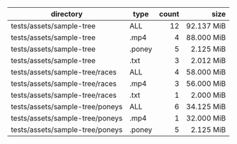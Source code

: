 | directory | type | count | size |
| --- | --- | ---: | ---: |
| tests/assets/sample-tree | ALL | 12 | 92.137 MiB |
| tests/assets/sample-tree | .mp4 | 4 | 88.000 MiB |
| tests/assets/sample-tree | .poney | 5 | 2.125 MiB |
| tests/assets/sample-tree | .txt | 3 | 2.012 MiB |
| tests/assets/sample-tree/races | ALL | 4 | 58.000 MiB |
| tests/assets/sample-tree/races | .mp4 | 3 | 56.000 MiB |
| tests/assets/sample-tree/races | .txt | 1 | 2.000 MiB |
| tests/assets/sample-tree/poneys | ALL | 6 | 34.125 MiB |
| tests/assets/sample-tree/poneys | .mp4 | 1 | 32.000 MiB |
| tests/assets/sample-tree/poneys | .poney | 5 | 2.125 MiB |
